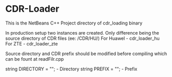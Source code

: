 # CDR-Loader
This is the NetBeans C++ Project directory of cdr_loading binary

In production setup two instances are created. Only difference being the source directory of CDR files (ee: /CDR/HU/)
For Huawel - cdr_loader_hu
For ZTE - cdr_loader_zte

Source directory and CDR prefix should be modified before compiling which can be fount at readFilr.cpp

string DIRECTORY = ""; - Directory
string PREFIX = ""; - Prefix
